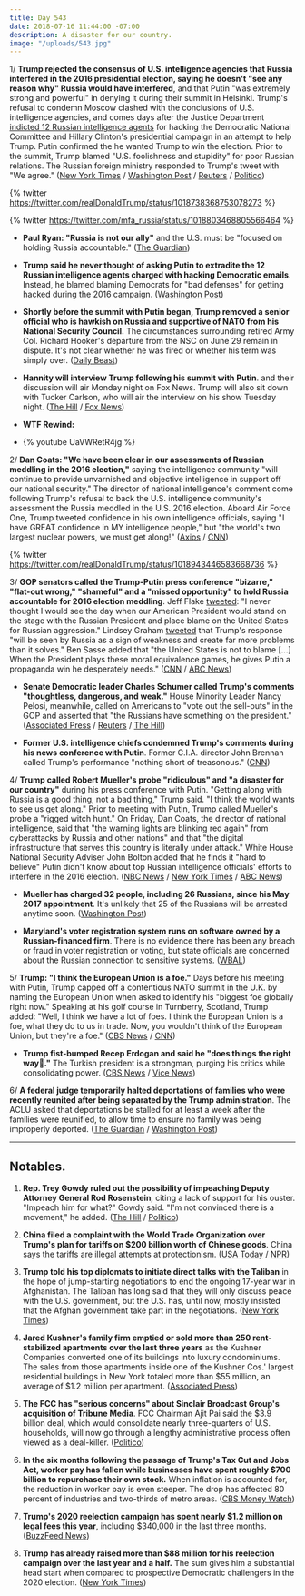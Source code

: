 ```yaml
---
title: Day 543
date: 2018-07-16 11:44:00 -07:00
description: A disaster for our country.
image: "/uploads/543.jpg"
---
```


1/ **Trump rejected the consensus of U.S. intelligence agencies that Russia interfered in the 2016 presidential election, saying he doesn't "see any reason why" Russia would have interfered**, and that Putin "was extremely strong and powerful" in denying it during their summit in Helsinki. Trump's refusal to condemn Moscow clashed with the conclusions of U.S. intelligence agencies, and comes days after the Justice Department [indicted 12 Russian intelligence agents](https://whatthefuckjusthappenedtoday.com/2018/07/13/day-540/#1-deputy-attorney-general-rod-rosens) for hacking the Democratic National Committee and Hillary Clinton's presidential campaign in an attempt to help Trump. Putin confirmed the he wanted Trump to win the election. Prior to the summit, Trump blamed "U.S. foolishness and stupidity" for poor Russian relations. The Russian foreign ministry responded to Trump's tweet with "We agree." ([New York Times](https://www.nytimes.com/2018/07/16/world/europe/trump-putin-summit-helsinki.html) / [Washington Post](https://www.washingtonpost.com/politics/ahead-of-putin-summit-trump-faults-us-stupidity-for-poor-relations-with-russia/2018/07/16/297f671c-88c0-11e8-a345-a1bf7847b375_story.html) / [Reuters](https://www.reuters.com/article/us-usa-russia-summit/trump-and-putin-to-hold-first-summit-talks-as-twitchy-west-looks-on-idUSKBN1K601D) / [Politico](https://www.politico.com/story/2018/07/16/putin-trump-win-election-2016-722486))

{% twitter https://twitter.com/realDonaldTrump/status/1018738368753078273 %}

{% twitter https://twitter.com/mfa_russia/status/1018803468805566464 %}

* **Paul Ryan: "Russia is not our ally"** and the U.S. must be "focused on holding Russia accountable." ([The Guardian](https://www.theguardian.com/us-news/live/2018/jul/16/trump-putin-summit-helsinki-russia-live?page=with:block-5b4cdaabe4b017453414c7b0#block-5b4cdaabe4b017453414c7b0))

* **Trump said he never thought of asking Putin to extradite the 12 Russian intelligence agents charged with hacking Democratic emails**.  Instead, he blamed blaming Democrats for "bad defenses" for getting hacked during the 2016 campaign. ([Washington Post](https://www.washingtonpost.com/politics/i-hadnt-thought-of-asking-putin-to-extradite-indicted-russian-agents-trump-says/2018/07/15/766a2d2a-8814-11e8-8b20-60521f27434e_story.html))

* **Shortly before the summit with Putin began, Trump removed a senior official who is hawkish on Russia and supportive of NATO from his National Security Council.** The circumstances surrounding retired Army Col. Richard Hooker's departure from the NSC on June 29 remain in dispute. It's not clear whether he was fired or whether his term was simply over. ([Daily Beast](https://www.thedailybeast.com/russia-hawk-axed-from-national-security-council-right-before-trump-putin-summit))

* **Hannity will interview Trump following his summit with Putin**. and their discussion will air Monday night on Fox News. Trump will also sit down with Tucker Carlson, who will air the interview on his show Tuesday night. ([The Hill](http://thehill.com/homenews/media/397114-hannity-carlson-to-get-first-interviews-with-trump-after-putin-summit) / [Fox News](http://insider.foxnews.com/2018/07/16/sean-hannity-interviews-president-trump-helsinki-after-vladimir-putin-summit))

* **WTF Rewind:**

* {% youtube UaVWRetR4jg %}

2/ **Dan Coats: "We have been clear in our assessments of Russian meddling in the 2016 election,"** saying the intelligence community "will continue to provide unvarnished and objective intelligence in support off our national security." The director of national intelligence's comment come following Trump's refusal to back the U.S. intelligence community's assessment the Russia meddled in the U.S. 2016 election. Aboard Air Force One, Trump tweeted confidence in his own intelligence officials, saying "I have GREAT confidence in MY intelligence people," but "the world's two largest nuclear powers, we must get along!" ([Axios](https://www.axios.com/dan-coats-director-national-intelligence-russia-meddling-trump-2c3718b1-eb59-4e39-8093-50a83690eaf4.html) / [CNN](https://www.cnn.com/2018/07/16/politics/donald-trump-putin-helsinki-summit/index.html))

{% twitter https://twitter.com/realDonaldTrump/status/1018943446583668736 %}

3/ **GOP senators called the Trump-Putin press conference "bizarre," "flat-out wrong," "shameful" and a "missed opportunity" to hold Russia accountable for 2016 election meddling**. Jeff Flake [tweeted](https://twitter.com/JeffFlake/status/1018891518654976000): "I never thought I would see the day when our American President would stand on the stage with the Russian President and place blame on the United States for Russian aggression." Lindsey Graham [tweeted](https://twitter.com/LindseyGrahamSC/status/1018890848510119942) that Trump's response "will be seen by Russia as a sign of weakness and create far more problems than it solves." Ben Sasse added that "the United States is not to blame \[...\] When the President plays these moral equivalence games, he gives Putin a propaganda win he desperately needs." ([CNN](https://www.cnn.com/politics/live-news/trump-putin-helsinki/h_d61b8af608731b87487ada127469f57e) / [ABC News](https://abcnews.go.com/Politics/bizarre-shameful-republicans-lead-responses-trump-news-conference/story?id=56622621))

* **Senate Democratic leader Charles Schumer called Trump's comments "thoughtless, dangerous, and weak."** House Minority Leader Nancy Pelosi, meanwhile, called on Americans to "vote out the sell-outs" in the GOP and asserted that "the Russians have something on the president." ([Associated Press](https://apnews.com/793ca68aa969449f9fa9fabc862e4adf/Lawmakers-call-Trump's-performance-'bizarre,'-'shameful') / [Reuters](https://www.reuters.com/article/us-usa-russia-summit-graham/u-s-lawmakers-call-trump-weak-in-summit-with-russias-putin-idUSKBN1K6261) / [The Hill](http://thehill.com/homenews/house/397240-pelosi-the-russians-have-something-on-the-president))

* **Former U.S. intelligence chiefs condemned Trump's comments during his news conference with Putin**. Former C.I.A. director John Brennan called Trump's performance "nothing short of treasonous." ([CNN](https://www.cnn.com/2018/07/16/politics/john-brennan-donald-trump-treasonous-vladimir-putin/index.html))

4/ **Trump called Robert Mueller's probe "ridiculous" and "a disaster for our country"** during his press conference with Putin. "Getting along with Russia is a good thing, not a bad thing," Trump said. "I think the world wants to see us get along." Prior to meeting with Putin, Trump called Mueller's probe a "rigged witch hunt." On Friday, Dan Coats, the director of national intelligence, said that "the warning lights are blinking red again" from cyberattacks by Russia and other nations" and that "the digital infrastructure that serves this country is literally under attack." White House National Security Adviser John Bolton added that he finds it "hard to believe" Putin didn't know about top Russian intelligence officials' efforts to interfere in the 2016 election. ([NBC News](https://www.nbcnews.com/politics/white-house/trump-putin-questions-abound-ahead-helsinki-meeting-n891606) / [New York Times](https://www.nytimes.com/2018/07/13/us/politics/dan-coats-intelligence-russia-cyber-warning.html) / [ABC News](https://abcnews.go.com/Politics/find-hard-putin-didnt-russian-interference-us-election/story?id=56586272))

* **Mueller has charged 32 people, including 26 Russians, since his May 2017 appointment**. It's unlikely that 25 of the Russians will be arrested anytime soon. ([Washington Post](https://www.washingtonpost.com/world/national-security/mueller-pushing-to-wrap-up-parts-of-russia-probe-faces-question-of-american-involvement/2018/07/14/4bdcef90-8786-11e8-8f6c-46cb43e3f306_story.html))

* **Maryland's voter registration system runs on software owned by a Russian-financed firm**. There is no evidence there has been any breach or fraud in voter registration or voting, but state officials are concerned about the Russian connection to sensitive systems. ([WBAL](http://www.wbaltv.com/article/maryland-voter-registration-system-runs-on-russian-owned-software-i-team-learns/22144023))

5/ **Trump: "I think the European Union is a foe."** Days before his meeting with Putin, Trump capped off a contentious NATO summit in the U.K. by naming the European Union when asked to identify his "biggest foe globally right now." Speaking at his golf course in Turnberry, Scotland, Trump added: "Well, I think we have a lot of foes. I think the European Union is a foe, what they do to us in trade. Now, you wouldn't think of the European Union, but they're a foe." ([CBS News](https://www.cbsnews.com/news/donald-trump-interview-cbs-news-european-union-is-a-foe-ahead-of-putin-meeting-in-helsinki-jeff-glor/) / [CNN](https://www.cnn.com/2018/07/15/politics/donald-trump-european-union-foe/index.html))

* **Trump fist-bumped Recep Erdogan and said he "does things the right way."** The Turkish president is a strongman, purging his critics while consolidating power. ([CBS News](https://www.cbsnews.com/news/trump-fist-bumped-turkish-leader-erdogan-said-he-does-things-the-right-way/) / [Vice News](https://news.vice.com/en_us/article/wjk5a9/trump-fist-bumped-turkeys-strongman-erdogan-for-doing-things-the-right-way))

6/ **A federal judge temporarily halted deportations of families who were recently reunited after being separated by the Trump administration**. The ACLU asked that deportations be stalled for at least a week after the families were reunified, to allow time to ensure no family was being improperly deported. ([The Guardian](https://www.theguardian.com/us-news/2018/jul/16/judge-halts-deportation-families-trump-administration) / [Washington Post](https://www.washingtonpost.com/national/aclu-asks-judge-to-slow-deportations-of-reunified-families/2018/07/16/a076dc9c-8910-11e8-9d59-dccc2c0cabcf_story.html))

---

## Notables.

1. **Rep. Trey Gowdy ruled out the possibility of impeaching Deputy Attorney General Rod Rosenstein**, citing a lack of support for his ouster. "Impeach him for what?" Gowdy said. "I'm not convinced there is a movement," he added. ([The Hill](http://thehill.com/homenews/sunday-talk-shows/397127-gowdy-rules-out-rosenstein-impeachment) / [Politico](https://www.politico.com/story/2018/07/15/gowdy-rosenstein-impeachment-722237))

2. **China filed a complaint with the World Trade Organization over Trump's plan for tariffs on $200 billion worth of Chinese goods**. China says the tariffs are illegal attempts at protectionism. ([USA Today](https://www.usatoday.com/story/money/business/2018/07/16/trade-wars-china-files-complaint-wto-over-us-plan-tariffs/787305002/) / [NPR](https://www.npr.org/2018/07/16/629390937/china-files-wto-complaint-over-u-s-tariff-on-200-billion-of-imports))

3. **Trump told his top diplomats to initiate direct talks with the Taliban** in the hope of jump-starting negotiations to end the ongoing 17-year war in Afghanistan. The Taliban has long said that they will only discuss peace with the U.S. government, but the U.S. has, until now, mostly insisted that the Afghan government take part in the negotiations. ([New York Times](https://www.nytimes.com/2018/07/15/world/asia/afghanistan-taliban-direct-negotiations.html))

4. **Jared Kushner's family firm emptied or sold more than 250 rent-stabilized apartments over the last three years** as the Kushner Companies converted one of its buildings into luxury condominiums. The sales from those apartments inside one of the Kushner Cos.' largest residential buildings in New York totaled more than $55 million, an average of $1.2 million per apartment. ([Associated Press](https://apnews.com/00b4e72ad95d4580ad3cb258b2c3444d))

5. **The FCC has "serious concerns" about Sinclair Broadcast Group's acquisition of Tribune Media**. FCC Chairman Ajit Pai said the $3.9 billion deal, which would consolidate nearly three-quarters of U.S. households, will now go through a lengthy administrative process often viewed as a deal-killer. ([Politico](https://www.politico.com/story/2018/07/16/fcc-sends-sinclair-mega-deal-to-likely-doom-722423))

6. **In the six months following the passage of Trump's Tax Cut and Jobs Act, worker pay has fallen while businesses have spent roughly $700 billion to repurchase their own stock.** When inflation is accounted for, the reduction in worker pay is even steeper. The drop has affected 80 percent of industries and two-thirds of metro areas. ([CBS Money Watch](https://www.cbsnews.com/news/worker-wages-drop-while-companies-spend-billions-to-boost-stocks/))

7. **Trump's 2020 reelection campaign has spent nearly $1.2 million on legal fees this year**, including $340,000 in the last three months. ([BuzzFeed News](https://www.buzzfeed.com/tariniparti/trump-campaign-spending-legal-fees-july))

8. **Trump has already raised more than $88 million for his reelection campaign over the last year and a half.** The sum gives him a substantial head start when compared to prospective Democratic challengers in the 2020 election. ([New York Times](https://www.nytimes.com/2018/07/15/us/politics/trump-fundraising-campaign.html))
